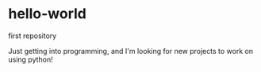 # hello-world
first repository

Just getting into programming, and I'm looking for new projects to work on using python!
